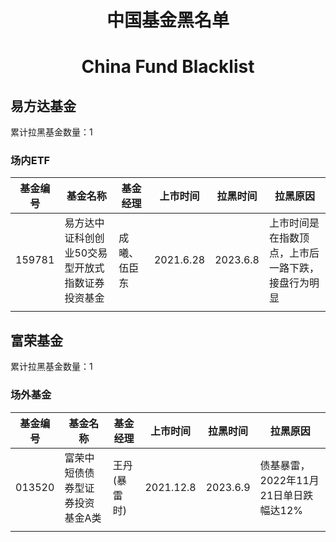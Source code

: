 <div align="center"><h1>中国基金黑名单</h1>
<h1>China Fund Blacklist</h1>
</div>



## 易方达基金

累计拉黑基金数量：1

### 场内ETF

| 基金编号 | 基金名称                                         | 基金经理     | 上市时间  | 拉黑时间 | 拉黑原因                                           |
| -------- | ------------------------------------ | ------------ | --------- | --------- | -------------------------------------------------- |
| 159781   | 易方达中证科创创业50交易型开放式指数证券投资基金 | 成曦、伍臣东 | 2021.6.28 | 2023.6.8 | 上市时间是在指数顶点，上市后一路下跌，接盘行为明显 |
|          |                                                  |              |           |          |                                                    |




## 富荣基金

累计拉黑基金数量：1

### 场外基金

| 基金编号 | 基金名称                                         | 基金经理     | 上市时间  | 拉黑时间 | 拉黑原因                                           |
| -------- | ------------------------------------ | ------------ | --------- | --------- | -------------------------------------------------- |
| 013520   | 富荣中短债债券型证券投资基金A类 | 王丹(暴雷时) | 2021.12.8 | 2023.6.9 | 债基暴雷，2022年11月21日单日跌幅达12% |
|          |                                                  |              |           |          |          
